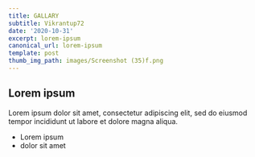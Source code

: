 ```yaml
---
title: GALLARY
subtitle: Vikrantup72
date: '2020-10-31'
excerpt: lorem-ipsum
canonical_url: lorem-ipsum
template: post
thumb_img_path: images/Screenshot (35)f.png
---
```

## Lorem ipsum
Lorem ipsum dolor sit amet, consectetur adipiscing elit, sed do eiusmod tempor incididunt ut labore et dolore magna aliqua.
- Lorem ipsum
- dolor sit amet